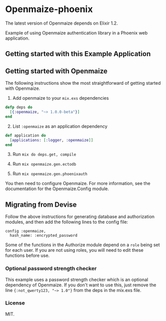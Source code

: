 # Openmaize-phoenix

The latest version of Openmaize depends on Elixir 1.2.

Example of using Openmaize authentication library in a Phoenix web
application.

## Getting started with this Example Application









## Getting started with Openmaize

The following instructions show the most straightforward of getting started
with Openmaize.

1. Add openmaize to your `mix.exs` dependencies

  ```elixir
  defp deps do
    [{:openmaize, "~> 1.0.0-beta"}]
  end
  ```

2. List `:openmaize` as an application dependency

  ```elixir
  def application do
    [applications: [:logger, :openmaize]]
  end
  ```

3. Run `mix do deps.get, compile`

4. Run `mix openmaize.gen.ectodb`

5. Run `mix openmaize.gen.phoenixauth`

You then need to configure Openmaize. For more information, see the documentation
for the Openmaize.Config module.

## Migrating from Devise

Follow the above instructions for generating database and authorization
modules, and then add the following lines to the config file:

    config :openmaize,
      hash_name: :encrypted_password

Some of the functions in the Authorize module depend on a `role` being
set for each user. If you are not using roles, you will need to edit
these functions before use.

### Optional password strength checker

This example uses a password strength checker which is an optional dependency of
Openmaize. If you don't want to use this, just remove the line `{:not_qwerty123, "~> 1.0"}`
from the deps in the mix.exs file.

### License

MIT.
